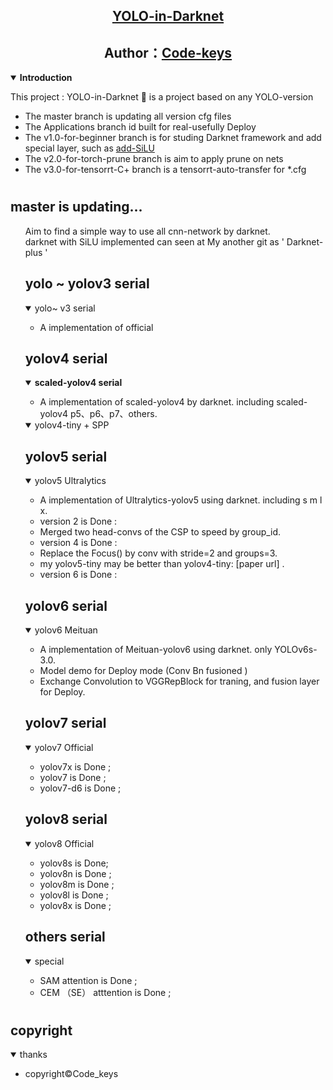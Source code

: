 ## <div align="center"><a href="https://github.com/Code-keys/yolo-darknet"> YOLO-in-Darknet <br></a></div>
## <div align="center">Author：<a href="https://github.com/Code-keys/yolo-darknet">Code-keys<br></a></div>

<details open>
<summary><strong>Introduction</strong></summary>
<p>

  This project : YOLO-in-Darknet 🚀 is a project based on any YOLO-version <br>

- The master branch is updating all version cfg files
- The Applications branch id built for real-usefully Deploy 
- The v1.0-for-beginner branch is for studing Darknet framework and add special layer, such as <a href="https://github.com/Code-keys/Darknet-plus">add-SiLU</a>
- The v2.0-for-torch-prune branch is aim to apply prune on nets 
- The v3.0-for-tensorrt-C+ branch is a tensorrt-auto-transfer for *.cfg 
</details>

#
## <strong> master is updating...</strong>
<ul>Aim to find a simple way to use all cnn-network by darknet. <br> 
darknet with SiLU implemented can seen at My another git as ' Darknet-plus ' <br> 



## <strong>yolo ~ yolov3  serial</strong>
<details open>
<summary> yolo~ v3 serial </summary>

- A implementation of official <br>
</details>

## <strong>yolov4  serial</strong>
<details open>
<summary> <strong>scaled-yolov4 serial</strong> </summary>

- A implementation of scaled-yolov4 by darknet. including scaled-yolov4 p5、p6、p7、others.<br>
 
</details>
<details open>
<summary> yolov4-tiny + SPP </summary> 
</details> 


## <strong>yolov5  serial</strong>
<details open>
<summary> yolov5  Ultralytics </summary> 
 
- A implementation of Ultralytics-yolov5 using darknet. including s m l x. <br>  
- version 2 is Done : <br>
- Merged two head-convs of the CSP to speed by group_id.<br>  
- version 4 is Done : <br>
- Replace the Focus() by conv with stride=2 and groups=3.<br>
- my yolov5-tiny may be better than yolov4-tiny: [paper url] .<br>
- version 6 is Done :
 
</details>

## <strong>yolov6  serial</strong>
<details open>
<summary> yolov6  Meituan </summary> 

- A implementation of Meituan-yolov6 using darknet. only YOLOv6s-3.0. <br>  
- Model demo for Deploy mode (Conv Bn fusioned )
- Exchange Convolution to VGGRepBlock for traning, and fusion layer for Deploy.

</details>

## <strong> yolov7 serial </strong>
<details open>
<summary> yolov7 Official </summary> 

- yolov7x is Done ;
- yolov7 is Done ;
- yolov7-d6 is Done ;
</details> 

## <strong> yolov8 serial </strong>
<details open>
<summary> yolov8 Official </summary>  

- yolov8s is Done;
- yolov8n is Done ;
- yolov8m is Done ;
- yolov8l is Done ;
- yolov8x is Done ;
</details> 
 
## <strong> others serial </strong>
<details open>
<summary> special </summary> 
 
- SAM attention is Done ;
- CEM （SE） atttention is Done ;  
</details> 
 

</ul> 

# 
## <strong>copyright</strong> 
<details open>
<summary> thanks </summary> 

- copyright©Code_keys
</details>
